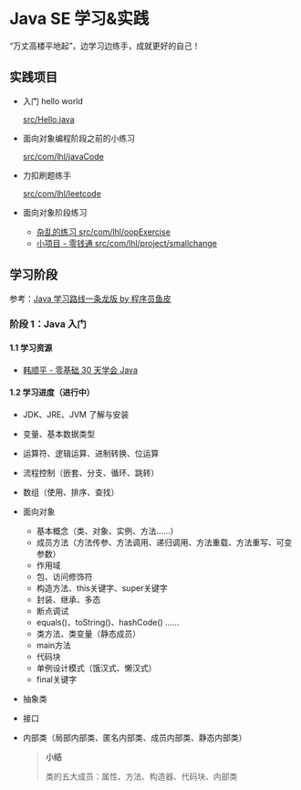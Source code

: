 # Java SE 学习&实践

“万丈高楼平地起”，边学习边练手，成就更好的自己！



## 实践项目

- 入门 hello world

  [src/Hello.java](src/Hello.java)

- 面向对象编程阶段之前的小练习

  [src/com/lhl/javaCode](src/com/lhl/javaCode)

- 力扣刷题练手

  [src/com/lhl/leetcode](src/com/lhl/leetcode)

- 面向对象阶段练习

  - [杂乱的练习 src/com/lhl/oopExercise](src/com/lhl/oopExercise)
  - [小项目 - 零钱通 src/com/lhl/project/smallchange](src/com/lhl/project/smallchange)

## 学习阶段

参考：[Java 学习路线一条龙版 by 程序员鱼皮](https://github.com/liyupi/code-roadmap/blob/main/docs/roadmap/Java%E5%AD%A6%E4%B9%A0%E8%B7%AF%E7%BA%BF.md)

### 阶段 1：Java 入门

#### 1.1 学习资源

- [韩顺平 - 零基础 30 天学会 Java](https://www.bilibili.com/video/BV1fh411y7R8/)

#### 1.2 学习进度（进行中）

- JDK、JRE、JVM 了解与安装

- 变量、基本数据类型

- 运算符、逻辑运算、进制转换、位运算

- 流程控制（嵌套、分支、循环、跳转）

- 数组（使用、排序、查找）

- 面向对象
  - 基本概念（类、对象、实例、方法……）
  - 成员方法（方法传参、方法调用、递归调用、方法重载、方法重写、可变参数）
  - 作用域
  - 包、访问修饰符
  - 构造方法、this关键字、super关键字
  - 封装、继承、多态
  - 断点调试
  - equals()、toString()、hashCode() ……
  - 类方法、类变量（静态成员）
  - main方法
  - 代码块
  - 单例设计模式（饿汉式、懒汉式）
  - final关键字
  
- 抽象类

- 接口

- 内部类（局部内部类、匿名内部类、成员内部类、静态内部类）

  > **小结**
  >
  > 类的五大成员：属性、方法、构造器、代码块、内部类

